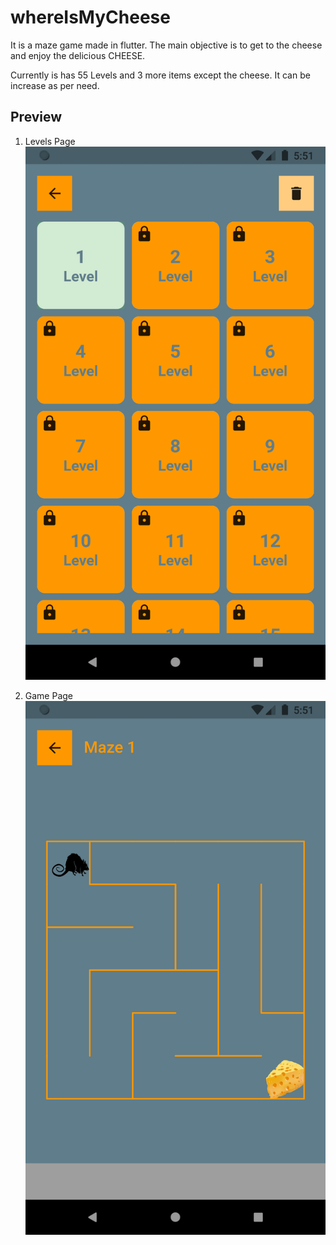 # whereIsMyCheese

It is a maze game made in flutter. The main objective is to get to the cheese and enjoy the delicious CHEESE. 

Currently is has 55 Levels and 3 more items except the cheese. It can be increase as per need. 

## Preview
1. Levels Page
![Levels Page](./screenshots/1.png)

2. Game Page
![Game Page](./screenshots/2.png)

